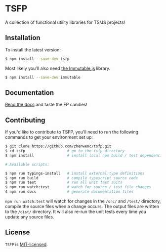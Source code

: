 # TSFP

A collection of functional utility libraries for TS/JS projects!

## Installation

To install the latest version:

```bash
$ npm install --save-dev tsfp
```

Most likely you'll also need [the Immutable.js](https://github.com/facebook/immutable-js) library.

```bash
$ npm install --save-dev immutable
```

## Documentation

[Read the docs](http://tsfp.js.org) and taste the FP candies!

## Contributing

If you'd like to contribute to TSFP, you'll need to run the following commands to get your environment set up:

```bash
$ git clone https://github.com/zhenwenc/tsfp.git
$ cd tsfp                   # go to the tsfp directory
$ npm install               # install local npm build / test dependencies

# Available scripts:

$ npm run typings-install   # install external type definitions
$ npm run build             # compile typescript source code
$ npm run test              # run all unit test suits
$ npm run watch:test        # watch for source / test file changes
$ npm run docs              # generate documentation files
```

`npm run watch:test` will watch for changes in the `/src/` and `/test/` directory, compile the
source files when a change occurs. The output files are written to the `/dist/` directory. It will also re-run the unit tests every time you update any source files.


## License

`TSFP` is [MIT-licensed](./LICENSE).
